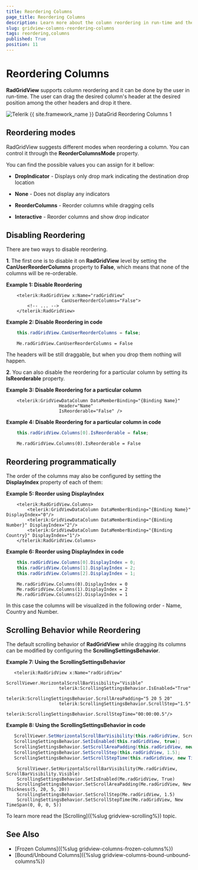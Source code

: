 ```yaml
---
title: Reordering Columns
page_title: Reordering Columns
description: Learn more about the column reordering in run-time and the different reordering modes available in RadGridView - Telerik's {{ site.framework_name }} DataGrid.
slug: gridview-columns-reordering-columns
tags: reordering,columns
published: True
position: 11
---
```


# Reordering Columns

__RadGridView__ supports column reordering and it can be done by the user in run-time. The user can drag the desired column's header at the desired position among the other headers and drop it there.

![Telerik {{ site.framework_name }} DataGrid Reordering Columns 1](images/RadGridView_ReorderingColumns_1.png)

## Reordering modes 

RadGridView suggests different modes when reordering a column. You can control it through the __ReorderColumnsMode__ property.
        
You can find the possible values you can assign for it bellow:
        
* __DropIndicator__ - Displays only drop mark indicating the destination drop location
            
* __None__ - Does not display any indicators
            
* __ReorderColumns__ - Reorder columns while dragging cells
            
* __Interactive__ - Reorder columns and show drop indicator
            
## Disabling Reordering

There are two ways to disable reordering. 

**1**. The first one is to disable it on __RadGridView__ level by setting the __CanUserReorderColumns__ property to __False__, which means that none of the columns will be re-orderable.

__Example 1: Disable Reordering__

```XAML
	<telerik:RadGridView x:Name="radGridView"
	                 CanUserReorderColumns="False">
	    <!-- ... -->
	</telerik:RadGridView>
```

__Example 2: Disable Reordering in code__

```C#
	this.radGridView.CanUserReorderColumns = false;
```
```VB.NET
	Me.radGridView.CanUserReorderColumns = False
```

The headers will be still draggable, but when you drop them nothing will happen.

**2**. You can also disable the reordering for a particular column by setting its __IsReorderable__ property.

__Example 3: Disable Reordering for a particular column__

```XAML
	<telerik:GridViewDataColumn DataMemberBinding="{Binding Name}"
	                Header="Name"
	                IsReorderable="False" />
```

__Example 4: Disable Reordering for a particular column in code__
```C#
	this.radGridView.Columns[0].IsReorderable = false;
```
```VB.NET
	Me.radGridView.Columns(0).IsReorderable = False
```

## Reordering programmatically 

The order of the columns may also be configured by setting the __DisplayIndex__ property of each of them:

__Example 5: Reorder using DisplayIndex__
```XAML
	<telerik:RadGridView.Columns>
	    <telerik:GridViewDataColumn DataMemberBinding="{Binding Name}" DisplayIndex="0"/>
	    <telerik:GridViewDataColumn DataMemberBinding="{Binding Number}" DisplayIndex="2"/>
	    <telerik:GridViewDataColumn DataMemberBinding="{Binding Country}" DisplayIndex="1"/>
	</telerik:RadGridView.Columns>
```

__Example 6: Reorder using DisplayIndex in code__
```C#
	this.radGridView.Columns[0].DisplayIndex = 0;
	this.radGridView.Columns[1].DisplayIndex = 2;
	this.radGridView.Columns[2].DisplayIndex = 1;
```
```VB.NET
	Me.radGridView.Columns(0).DisplayIndex = 0
    Me.radGridView.Columns(1).DisplayIndex = 2
    Me.radGridView.Columns(2).DisplayIndex = 1
```

In this case the columns will be visualized in the following order - Name, Country and Number.

## Scrolling Behavior while Reordering

The default scrolling behavior of __RadGridView__ while dragging its columns can be modified by configuring the __ScrollingSettingsBehavior__.

__Example 7: Using the ScrollingSettingsBehavior__
 ```XAML
	<telerik:RadGridView x:Name="radGridView" 
                     ScrollViewer.HorizontalScrollBarVisibility="Visible"
                     telerik:ScrollingSettingsBehavior.IsEnabled="True"
                     telerik:ScrollingSettingsBehavior.ScrollAreaPadding="5 20 5 20"
                     telerik:ScrollingSettingsBehavior.ScrollStep="1.5"
                     telerik:ScrollingSettingsBehavior.ScrollStepTime="00:00:00.5"/>
```

__Example 8: Using the ScrollingSettingsBehavior in code__
 ```C#
	ScrollViewer.SetHorizontalScrollBarVisibility(this.radGridView, ScrollBarVisibility.Visible);
	ScrollingSettingsBehavior.SetIsEnabled(this.radGridView, true);
	ScrollingSettingsBehavior.SetScrollAreaPadding(this.radGridView, new Thickness(5, 20, 5, 20));
	ScrollingSettingsBehavior.SetScrollStep(this.radGridView, 1.5);
	ScrollingSettingsBehavior.SetScrollStepTime(this.radGridView, new TimeSpan(0, 0, 0, 5));
```
```VB.NET
	ScrollViewer.SetHorizontalScrollBarVisibility(Me.radGridView, ScrollBarVisibility.Visible)
    ScrollingSettingsBehavior.SetIsEnabled(Me.radGridView, True)
    ScrollingSettingsBehavior.SetScrollAreaPadding(Me.radGridView, New Thickness(5, 20, 5, 20))
    ScrollingSettingsBehavior.SetScrollStep(Me.radGridView, 1.5)
    ScrollingSettingsBehavior.SetScrollStepTime(Me.radGridView, New TimeSpan(0, 0, 0, 5))
```

To learn more read the [Scrolling]({%slug gridview-scrolling%}) topic.

## See Also
 * [Frozen Columns]({%slug gridview-columns-frozen-columns%})
 * [Bound/Unbound Columns]({%slug gridview-columns-bound-unbound-columns%})
